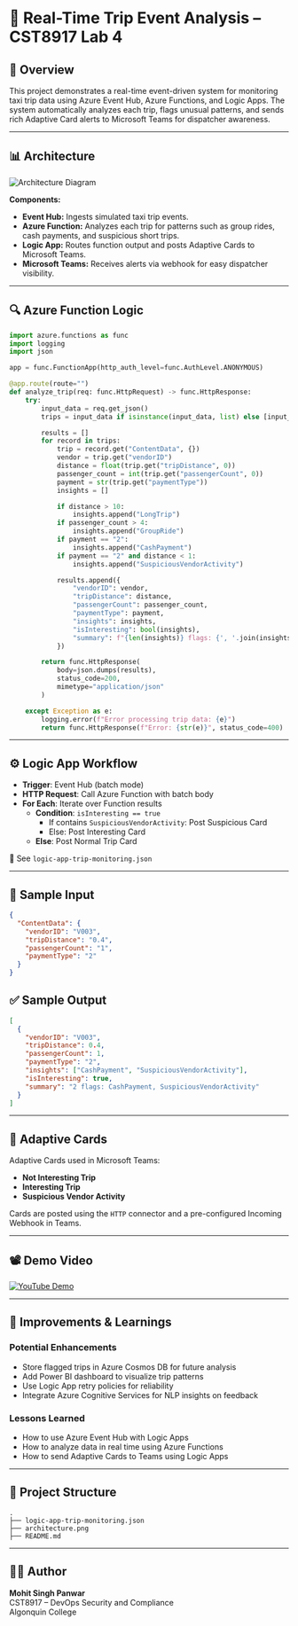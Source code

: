 # 🚕 Real-Time Trip Event Analysis – CST8917 Lab 4

## 📘 Overview

This project demonstrates a real-time event-driven system for monitoring taxi trip data using Azure Event Hub, Azure Functions, and Logic Apps. The system automatically analyzes each trip, flags unusual patterns, and sends rich Adaptive Card alerts to Microsoft Teams for dispatcher awareness.

---

## 📊 Architecture

![Architecture Diagram](flowchart.png)

**Components:**
- **Event Hub:** Ingests simulated taxi trip events.
- **Azure Function:** Analyzes each trip for patterns such as group rides, cash payments, and suspicious short trips.
- **Logic App:** Routes function output and posts Adaptive Cards to Microsoft Teams.
- **Microsoft Teams:** Receives alerts via webhook for easy dispatcher visibility.

---

## 🔍 Azure Function Logic

```python
import azure.functions as func
import logging
import json

app = func.FunctionApp(http_auth_level=func.AuthLevel.ANONYMOUS)

@app.route(route="")
def analyze_trip(req: func.HttpRequest) -> func.HttpResponse:
    try:
        input_data = req.get_json()
        trips = input_data if isinstance(input_data, list) else [input_data]

        results = []
        for record in trips:
            trip = record.get("ContentData", {})
            vendor = trip.get("vendorID")
            distance = float(trip.get("tripDistance", 0))
            passenger_count = int(trip.get("passengerCount", 0))
            payment = str(trip.get("paymentType"))
            insights = []

            if distance > 10:
                insights.append("LongTrip")
            if passenger_count > 4:
                insights.append("GroupRide")
            if payment == "2":
                insights.append("CashPayment")
            if payment == "2" and distance < 1:
                insights.append("SuspiciousVendorActivity")

            results.append({
                "vendorID": vendor,
                "tripDistance": distance,
                "passengerCount": passenger_count,
                "paymentType": payment,
                "insights": insights,
                "isInteresting": bool(insights),
                "summary": f"{len(insights)} flags: {', '.join(insights)}" if insights else "Trip normal"
            })

        return func.HttpResponse(
            body=json.dumps(results),
            status_code=200,
            mimetype="application/json"
        )

    except Exception as e:
        logging.error(f"Error processing trip data: {e}")
        return func.HttpResponse(f"Error: {str(e)}", status_code=400)
```

---

## ⚙️ Logic App Workflow

- **Trigger**: Event Hub (batch mode)
- **HTTP Request**: Call Azure Function with batch body
- **For Each**: Iterate over Function results
  - **Condition**: `isInteresting == true`
    - If contains `SuspiciousVendorActivity`: Post Suspicious Card
    - Else: Post Interesting Card
  - **Else**: Post Normal Trip Card

🔁 See `logic-app-trip-monitoring.json`

---

## 🧪 Sample Input

```json
{
  "ContentData": {
    "vendorID": "V003",
    "tripDistance": "0.4",
    "passengerCount": "1",
    "paymentType": "2"
  }
}
```

## ✅ Sample Output

```json
[
  {
    "vendorID": "V003",
    "tripDistance": 0.4,
    "passengerCount": 1,
    "paymentType": "2",
    "insights": ["CashPayment", "SuspiciousVendorActivity"],
    "isInteresting": true,
    "summary": "2 flags: CashPayment, SuspiciousVendorActivity"
  }
]
```

---

## 💬 Adaptive Cards

Adaptive Cards used in Microsoft Teams:
- **Not Interesting Trip**
- **Interesting Trip**
- **Suspicious Vendor Activity**

Cards are posted using the `HTTP` connector and a pre-configured Incoming Webhook in Teams.

---

## 📽️ Demo Video

[![YouTube Demo](https://img.shields.io/badge/Watch-Demo%20Video-red?logo=youtube)](https://youtu.be/YOUR_VIDEO_LINK)

---

## 🚀 Improvements & Learnings

### Potential Enhancements
- Store flagged trips in Azure Cosmos DB for future analysis
- Add Power BI dashboard to visualize trip patterns
- Use Logic App retry policies for reliability
- Integrate Azure Cognitive Services for NLP insights on feedback

### Lessons Learned
- How to use Azure Event Hub with Logic Apps
- How to analyze data in real time using Azure Functions
- How to send Adaptive Cards to Teams using Logic Apps

---

## 📁 Project Structure

```
.
├── logic-app-trip-monitoring.json
├── architecture.png
├── README.md
```

---

## 👨‍💻 Author

**Mohit Singh Panwar**  
CST8917 – DevOps Security and Compliance  
Algonquin College  

